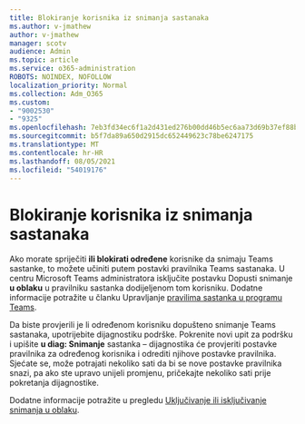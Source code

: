 ```yaml
---
title: Blokiranje korisnika iz snimanja sastanaka
ms.author: v-jmathew
author: v-jmathew
manager: scotv
audience: Admin
ms.topic: article
ms.service: o365-administration
ROBOTS: NOINDEX, NOFOLLOW
localization_priority: Normal
ms.collection: Adm_O365
ms.custom:
- "9002530"
- "9325"
ms.openlocfilehash: 7eb3fd34ec6f1a2d431ed276b00dd46b5ec6aa73d69b37ef88b1ba0ca6f5d077
ms.sourcegitcommit: b5f7da89a650d2915dc652449623c78be6247175
ms.translationtype: MT
ms.contentlocale: hr-HR
ms.lasthandoff: 08/05/2021
ms.locfileid: "54019176"
---
```

# <a name="block-user-from-recording-meetings"></a>Blokiranje korisnika iz snimanja sastanaka

Ako morate spriječiti **ili blokirati određene** korisnike da snimaju Teams sastanke, to možete učiniti putem postavki pravilnika Teams sastanaka. U centru Microsoft Teams administratora isključite postavku Dopusti snimanje **u oblaku** u pravilniku sastanka dodijeljenom tom korisniku. Dodatne informacije potražite u članku Upravljanje [pravilima sastanka u programu Teams](https://docs.microsoft.com/microsoftteams/meeting-policies-in-teams#allow-cloud-recording).

Da biste provjerili je li određenom korisniku dopušteno snimanje Teams sastanaka, upotrijebite dijagnostiku podrške. Pokrenite novi upit za podršku i upišite **u diag: Snimanje** sastanka – dijagnostika će provjeriti postavke pravilnika za određenog korisnika i odrediti njihove postavke pravilnika. Sjećate se, može potrajati nekoliko sati da bi se nove postavke pravilnika snazi, pa ako ste upravo unijeli promjenu, pričekajte nekoliko sati prije pokretanja dijagnostike.

Dodatne informacije potražite u pregledu [Uključivanje ili isključivanje snimanja u oblaku](https://docs.microsoft.com/microsoftteams/cloud-recording#turn-on-or-turn-off-cloud-recording).
